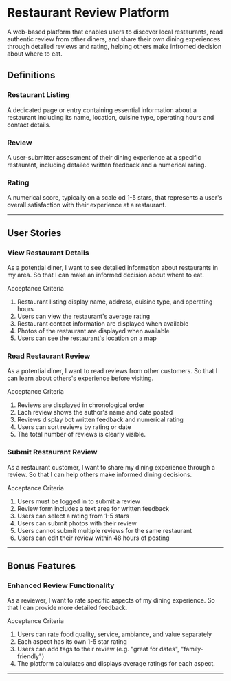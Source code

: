 # Restaurant Review Platform

A web-based platform that enables users to discover local restaurants, read authentic review from other diners, and share their own dining experiences through detailed reviews and rating, helping others make infromed decision about where to eat.

## Definitions

### Restaurant Listing

A dedicated page or entry containing essential information about a restaurant including its name, location, cuisine type, operating hours and contact details.

### Review

A user-submitter assessment of their dining experience at a specific restaurant, including detailed written feedback and a numerical rating.

### Rating

A numerical score, typically on a scale od 1-5 stars, that represents a user's overall satisfaction with their experience at a restaurant.

---

## User Stories

### **View Restaurant Details**

As a potential diner, I want to see detailed information about restaurants in my area. So that I can make an informed decision about where to eat.

Acceptance Criteria

1. Restaurant listing display name, address, cuisine type, and operating hours
2. Users can view the restaurant's average rating
3. Restaurant contact information are displayed when available
4. Photos of the restaurant are displayed when available
5. Users can see the restaurant's location on a map

### **Read Restaurant Review**

As a potential diner, I want to read reviews from other customers. So that I can learn about others's experience before visiting.

Acceptance Criteria

1. Reviews are displayed in chronological order
2. Each review shows the author's name and date posted
3. Reviews display bot written feedback and numerical rating
4. Users can sort reviews by rating or date
5. The total number of reviews is clearly visible.

### **Submit Restaurant Review**

As a restaurant customer, I want to share my dining experience through a review. So that I can help others make informed dining decisions.

Acceptance Criteria

1. Users must be logged in to submit a review
2. Review form includes a text area for written feedback
3. Users can select a rating from 1-5 stars
4. Users can submit photos with their review
5. Users cannot submit multiple reviews for the same restaurant
6. Users can edit their review within 48 hours of posting

---

## Bonus Features

### **Enhanced Review Functionality**

As a reviewer, I want to rate specific aspects of my dining experience. So that I can provide more detailed feedback.

Acceptance Criteria

1. Users can rate food quality, service, ambiance, and value separately
2. Each aspect has its own 1-5 star rating
3. Users can add tags to their review (e.g. "great for dates", "family-friendly")
4. The platform calculates and displays average ratings for each aspect.

---
